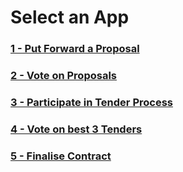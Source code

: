 # Select an App

### [1 - Put Forward a Proposal](proposals/index.html) 

### [2 - Vote on Proposals](voting-system/index.html)

### [3 - Participate in Tender Process](https://shawry6.github.io/TenderMarket/frontend/index.html#)

### [4 - Vote on best 3 Tenders](voting-system/index.html)

### [5 - Finalise Contract](contracts/index.html)
